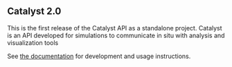 ## Catalyst 2.0

This is the first release of the Catalyst API as a standalone project. Catalyst
is an API developed for simulations to communicate in situ with analysis and
visualization tools

See [the documentation][catalyst-docs] for development and usage instructions.

[catalyst-docs]: https://catalyst-in-situ.readthedocs.io/en/latest/index.html
